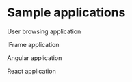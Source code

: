 # Sample applications

​User browsing application

​IFrame application

​Angular application

​React application